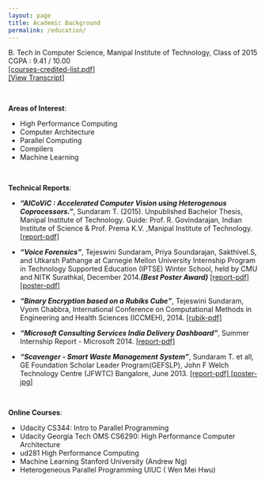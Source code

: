 ```yaml
---
layout: page
title: Academic Background
permalink: /education/
---
```


B. Tech in Computer Science, Manipal Institute of Technology, Class of 2015 </br>
CGPA : 9.41 / 10.00 </br> <a href ="{{ site.baseurl }}/assets/courses-manipal.pdf"> [courses-credited-list.pdf] </a>
</br> <a href ="{{ site.baseurl }}/assets/transcript.pdf"> [View Transcript] </a>

</br>

**Areas of Interest**:  </br>

- High Performance Computing
- Computer Architecture
- Parallel Computing
- Compilers
- Machine Learning

</br>

**Technical Reports**: </br>

- ***“AlCoViC : Accelerated Computer Vision using Heterogenous Coprocessors.”***,
Sundaram T. (2015). Unpublished Bachelor Thesis, Manipal Institute
of Technology. Guide: Prof. R. Govindarajan, Indian Institute of Science & Prof.
Prema K.V. ,Manipal Institute of Technology.<a href ="{{ site.baseurl }}/assets/alcovic-report.pdf"> [report-pdf]</a>

- ***“Voice Forensics”***, Tejeswini Sundaram, Priya Soundarajan, Sakthivel.S, and
Utkarsh Pathange at Carnegie Mellon University Internship Program in Technology Supported Education
(IPTSE) Winter School, held by CMU and NITK Surathkal, December 2014.***(Best Poster Award)*** 
<a href ="{{ site.baseurl }}/assets/voicereport.pdf"> [report-pdf] </a>
<a href ="{{ site.baseurl }}/assets/FinalPoster-VoiceForensics.pdf"> [poster-pdf] </a>

- ***“Binary Encryption based on a Rubiks Cube”***, Tejeswini Sundaram, Vyom
Chabbra, International Conference on Computational Methods in Engineering and
Health Sciences (ICCMEH), 2014.
<a href = "{{ site.baseurl }}/assets/rubik.pdf"> [rubik-pdf] </a>

- ***“Microsoft Consulting Services India Delivery Dashboard”***, Summer Internship Report - Microsoft 2014. 
<a href = "{{ site.baseurl }}/assets/mcs-internship-report.pdf"> [report-pdf] </a>

- ***“Scavenger - Smart Waste Management System”***, Sundaram T. et all, GE Foundation Scholar Leader Program(GEFSLP), 
John F Welch Technology Centre (JFWTC) Bangalore, June 2013.
<a href ="{{ site.baseurl }}/assets/scavenger.pdf"> [report-pdf] </a>
<a href ="{{ site.baseurl }}/assets/scavenger.jpg"> [poster-jpg] </a>

</br>

**Online Courses**: </br>

- Udacity CS344: Intro to Parallel Programming
- Udacity Georgia Tech OMS CS6290: High Performance Computer Architecture
- ud281 High Performance Computing
- Machine Learning Stanford University (Andrew Ng)
- Heterogeneous Parallel Programming UIUC ( Wen Mei Hwu)

<br/>
<br/>
<br/>
<br/>












